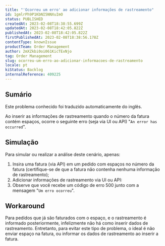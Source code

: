 ```yaml
---
title: "'Ocorreu um erro' ao adicionar informações de rastreamento"
id: 1gmlrPh9P1KbNI5NNXuImO
status: PUBLISHED
createdAt: 2023-02-08T18:38:55.699Z
updatedAt: 2023-02-08T18:42:05.822Z
publishedAt: 2023-02-08T18:42:05.822Z
firstPublishedAt: 2023-02-08T18:38:56.178Z
contentType: knownIssue
productTeam: Order Management
author: 2mXZkbi0oi061KicTExNjo
tag: Order Management
slug: ocorreu-um-erro-ao-adicionar-informacoes-de-rastreamento
locale: pt
kiStatus: Backlog
internalReference: 409225
---
```


## Sumário

<div class="alert alert-info">
  <p>Este problema conhecido foi traduzido automaticamente do inglês.</p>
</div>

Ao inserir as informações de rastreamento quando o número da fatura contém espaços, ocorre o seguinte erro (seja via UI ou API) "`An error has occurred`".

## Simulação


Para simular ou realizar a análise deste cenário, apenas:

1. Insira uma fatura (via API) em um pedido com espaços no número da fatura (certifique-se de que a fatura não contenha nenhuma informação de rastreamento);
2. Adicionar informações de rastreamento via UI ou API:
3. Observe que você recebe um código de erro 500 junto com a mensagem "`Um erro ocorreu`".

## Workaround


Para pedidos que já são faturados com o espaço, e o rastreamento é informado posteriormente, infelizmente não há como inserir dados de rastreamento. Entretanto, para evitar este tipo de problema, o ideal é não enviar espaço na fatura, ou informar os dados de rastreamento ao inserir a fatura.

